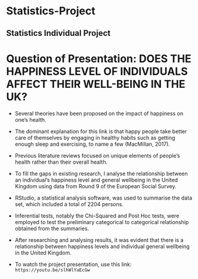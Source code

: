 # Statistics-Project


## Statistics Individual Project

# Question of Presentation: DOES THE HAPPINESS LEVEL OF INDIVIDUALS AFFECT THEIR WELL-BEING IN THE UK?

- Several theories have been proposed on the impact of happiness on one’s health.
- The dominant explanation for this link is that happy people take better care of themselves by engaging in healthy habits such as getting enough sleep and exercising, to name a few (MacMillan, 2017). 
- Previous literature reviews focused on unique elements of people’s health rather than their overall health. 
- To fill the gaps in existing research, I analyse the relationship between an individual’s happiness level and general wellbeing in the United Kingdom using data from Round 9 of the European Social Survey.
- RStudio, a statistical analysis software, was used to summarise the data set, which included a total of 2204 persons.
- Inferential tests, notably the Chi-Squared and Post Hoc tests, were employed to test the preliminary categorical to categorical relationship obtained from the summaries.
- After researching and analysing results, it was evident that there is a relationship between happiness levels and individual general wellbeing in the United Kingdom.


- To watch the project presentation, use this link: `https://youtu.be/slhWlYaEcGw`
